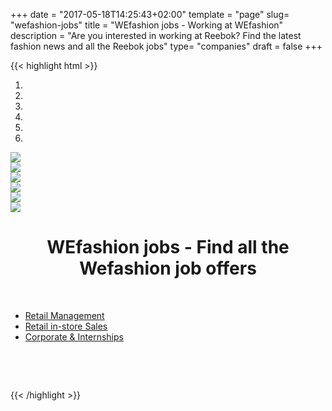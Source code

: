 +++
date = "2017-05-18T14:25:43+02:00"
template = "page" 
slug= "wefashion-jobs"
title = "WEfashion jobs - Working at WEfashion"
description = "Are you interested in working at Reebok? Find the latest fashion news and all the Reebok jobs"
type= "companies"
draft = false
+++

{{< highlight html >}}

<link rel="stylesheet" type="text/css" href="/global-assets/brands/wefashion/css/wefashion-ebp.css">
<script src="/global-assets/jobs-embed/embed.js" async=""></script>
<div style=" margin: 0 auto; width: 851px; max-width: 100%;">
<!-- BEGIN CAROUSEL -->
    <div class="carousel slide" data-ride="carousel" id="carousel-example-generic" style="margin:0 auto;">
        <!-- Indicators -->
        <ol class="carousel-indicators">
            <li class="active" data-slide-to="0" data-target="#carousel-example-generic">
                &nbsp;</li>
            <li data-slide-to="1" data-target="#carousel-example-generic">
                &nbsp;</li>
            <li data-slide-to="2" data-target="#carousel-example-generic">
                &nbsp;</li>
            <li data-slide-to="3" data-target="#carousel-example-generic">
                &nbsp;</li>
            <li data-slide-to="4" data-target="#carousel-example-generic">
                &nbsp;</li>
            <li data-slide-to="5" data-target="#carousel-example-generic">
                &nbsp;</li>
        </ol>
        <!-- Wrapper for slides -->
        <div class="carousel-inner">
            <div class="item active">
                <img class="img-responsive" src="/images/landing-pages/wefashion/wefashion_2017002__p1.jpg" /></div>
            <div class="item">
                <img class="img-responsive" src="/images/landing-pages/wefashion/wefashion_2017002__p2.jpg" /></div>
            <div class="item">
                <img class="img-responsive" src="/images/landing-pages/wefashion/wefashion_2017002__p3.jpg" /></div>
            <div class="item">
                <img class="img-responsive" src="/images/landing-pages/wefashion/wefashion_2017002__p4.jpg" /></div>
            <div class="item">
                <img class="img-responsive" src="/images/landing-pages/wefashion/wefashion_2017002__p5.jpg" /></div>
            <div class="item">
                <img class="img-responsive" src="/images/landing-pages/wefashion/wefashion_2017002__p6.jpg" /></div>
        </div>
        <!-- Controls -->
        <a class="left carousel-control" data-slide="prev" href="#carousel-example-generic" role="button"> <span class="icon-prev fa-stack fa-lg"> </span> </a>
        <a class="right carousel-control" data-slide="next" href="#carousel-example-generic" role="button"> <span class="icon-next fa-stack fa-lg"> </span> </a>
    </div>
    <!-- END CAROUSEL -->
<h1><center>
		WEfashion jobs - Find all the Wefashion job offers</center></h1>
		<p>&nbsp;</p>
<ul class="nav nav-pills nav-justified">
    <li role="presentation" class="active"><a data-toggle="tab" href="#management">Retail&nbsp;Management</a></li>
    <li role="presentation"><a data-toggle="tab" href="#sales">Retail&nbsp;in-store&nbsp;Sales</a></li>
    <li role="presentation"><a data-toggle="tab" href="#corporate">Corporate&nbsp;&amp;&nbsp;Internships</a></li>
</ul>
<p>&nbsp;</p>
<div class="tab-content">
        <div class="tab-pane" id="corporate">
            <div class="fu-accordion-list">
                <div class="fu-embed-jobs" data-component="CompanyJobs" data-keywords="hq" data-limit="50" data-locales="nl-NL" data-profile_id="9gnYgJ8XdGkk5ueHY">
                </div>
            </div>
        </div>
        <div class="tab-pane fade in active" id="management">
            <div class="fu-accordion-list">
                <div class="fu-embed-jobs" data-component="CompanyJobs" data-category="Retail Management & In-store" data-keywords="management" data-limit="50" data-locales="en-GB" data-profile_id="9gnYgJ8XdGkk5ueHY">
                </div>
            </div>
        </div>
        <div class="tab-pane" id="sales">
            <div class="fu-accordion-list">
                <div class="fu-embed-jobs" data-component="CompanyJobs" data-category="Retail Management & In-store" data-keywords="sales" data-limit="50" data-locales="en-GB" data-profile_id="9gnYgJ8XdGkk5ueHY">
                </div>
            </div>
        </div>
    </div>
<p>&nbsp;</p>
</div>

{{< /highlight >}}
